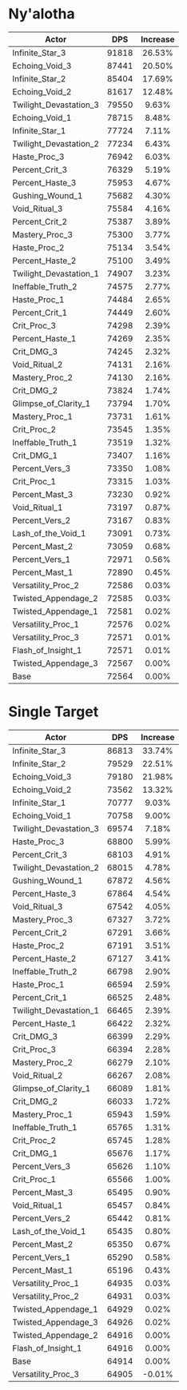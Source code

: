 # Ny'alotha
| Actor | DPS | Increase |
|---|:---:|:---:|
|Infinite_Star_3|91818|26.53%|
|Echoing_Void_3|87441|20.50%|
|Infinite_Star_2|85404|17.69%|
|Echoing_Void_2|81617|12.48%|
|Twilight_Devastation_3|79550|9.63%|
|Echoing_Void_1|78715|8.48%|
|Infinite_Star_1|77724|7.11%|
|Twilight_Devastation_2|77234|6.43%|
|Haste_Proc_3|76942|6.03%|
|Percent_Crit_3|76329|5.19%|
|Percent_Haste_3|75953|4.67%|
|Gushing_Wound_1|75682|4.30%|
|Void_Ritual_3|75584|4.16%|
|Percent_Crit_2|75387|3.89%|
|Mastery_Proc_3|75300|3.77%|
|Haste_Proc_2|75134|3.54%|
|Percent_Haste_2|75100|3.49%|
|Twilight_Devastation_1|74907|3.23%|
|Ineffable_Truth_2|74575|2.77%|
|Haste_Proc_1|74484|2.65%|
|Percent_Crit_1|74449|2.60%|
|Crit_Proc_3|74298|2.39%|
|Percent_Haste_1|74269|2.35%|
|Crit_DMG_3|74245|2.32%|
|Void_Ritual_2|74131|2.16%|
|Mastery_Proc_2|74130|2.16%|
|Crit_DMG_2|73824|1.74%|
|Glimpse_of_Clarity_1|73794|1.70%|
|Mastery_Proc_1|73731|1.61%|
|Crit_Proc_2|73545|1.35%|
|Ineffable_Truth_1|73519|1.32%|
|Crit_DMG_1|73407|1.16%|
|Percent_Vers_3|73350|1.08%|
|Crit_Proc_1|73315|1.03%|
|Percent_Mast_3|73230|0.92%|
|Void_Ritual_1|73197|0.87%|
|Percent_Vers_2|73167|0.83%|
|Lash_of_the_Void_1|73091|0.73%|
|Percent_Mast_2|73059|0.68%|
|Percent_Vers_1|72971|0.56%|
|Percent_Mast_1|72890|0.45%|
|Versatility_Proc_2|72586|0.03%|
|Twisted_Appendage_2|72585|0.03%|
|Twisted_Appendage_1|72581|0.02%|
|Versatility_Proc_1|72576|0.02%|
|Versatility_Proc_3|72571|0.01%|
|Flash_of_Insight_1|72571|0.01%|
|Twisted_Appendage_3|72567|0.00%|
|Base|72564|0.00%|

# Single Target
| Actor | DPS | Increase |
|---|:---:|:---:|
|Infinite_Star_3|86813|33.74%|
|Infinite_Star_2|79529|22.51%|
|Echoing_Void_3|79180|21.98%|
|Echoing_Void_2|73562|13.32%|
|Infinite_Star_1|70777|9.03%|
|Echoing_Void_1|70758|9.00%|
|Twilight_Devastation_3|69574|7.18%|
|Haste_Proc_3|68800|5.99%|
|Percent_Crit_3|68103|4.91%|
|Twilight_Devastation_2|68015|4.78%|
|Gushing_Wound_1|67872|4.56%|
|Percent_Haste_3|67864|4.54%|
|Void_Ritual_3|67542|4.05%|
|Mastery_Proc_3|67327|3.72%|
|Percent_Crit_2|67291|3.66%|
|Haste_Proc_2|67191|3.51%|
|Percent_Haste_2|67127|3.41%|
|Ineffable_Truth_2|66798|2.90%|
|Haste_Proc_1|66594|2.59%|
|Percent_Crit_1|66525|2.48%|
|Twilight_Devastation_1|66465|2.39%|
|Percent_Haste_1|66422|2.32%|
|Crit_DMG_3|66399|2.29%|
|Crit_Proc_3|66394|2.28%|
|Mastery_Proc_2|66279|2.10%|
|Void_Ritual_2|66267|2.08%|
|Glimpse_of_Clarity_1|66089|1.81%|
|Crit_DMG_2|66033|1.72%|
|Mastery_Proc_1|65943|1.59%|
|Ineffable_Truth_1|65765|1.31%|
|Crit_Proc_2|65745|1.28%|
|Crit_DMG_1|65676|1.17%|
|Percent_Vers_3|65626|1.10%|
|Crit_Proc_1|65566|1.00%|
|Percent_Mast_3|65495|0.90%|
|Void_Ritual_1|65457|0.84%|
|Percent_Vers_2|65442|0.81%|
|Lash_of_the_Void_1|65435|0.80%|
|Percent_Mast_2|65350|0.67%|
|Percent_Vers_1|65290|0.58%|
|Percent_Mast_1|65196|0.43%|
|Versatility_Proc_1|64935|0.03%|
|Versatility_Proc_2|64931|0.03%|
|Twisted_Appendage_1|64929|0.02%|
|Twisted_Appendage_3|64926|0.02%|
|Twisted_Appendage_2|64916|0.00%|
|Flash_of_Insight_1|64916|0.00%|
|Base|64914|0.00%|
|Versatility_Proc_3|64905|-0.01%|
